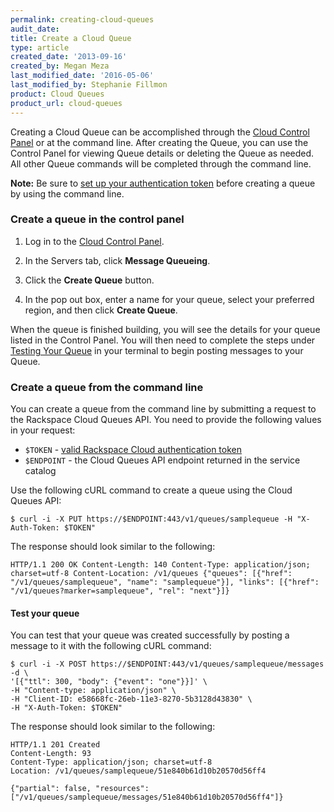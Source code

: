 ```yaml
---
permalink: creating-cloud-queues
audit_date:
title: Create a Cloud Queue
type: article
created_date: '2013-09-16'
created_by: Megan Meza
last_modified_date: '2016-05-06'
last_modified_by: Stephanie Fillmon
product: Cloud Queues
product_url: cloud-queues
---
```


Creating a Cloud Queue can be accomplished through the [Cloud Control Panel](https://mycloud.rackspace.com) or
at the command line. After creating the Queue, you can use the
Control Panel for viewing Queue details or deleting the Queue as
needed. All other Queue commands will be completed through the command line.

**Note:** Be sure to [set up your authentication token](/support/how-to/cloud-queues-curl-cookbook)
before creating a queue by using the command line.

### Create a queue in the control panel

1. Log in to the [Cloud Control Panel](https://mycloud.rackspace.com).

2. In the Servers tab, click **Message Queueing**.

3. Click the **Create Queue** button.

4. In the pop out box, enter a name for your queue, select your preferred region, and then click **Create Queue**.

When the queue is finished building, you will see the details for your
queue listed in the Control Panel. You will then need to complete the
steps under [Testing Your Queue](/support/how-to/cloud-queues-curl-cookbook)
in your terminal to begin posting messages to your Queue.

### Create a queue from the command line

You can create a queue from the command line by submitting a request to the Rackspace Cloud
Queues API. You need to provide the following values in your request:

-  `$TOKEN` - [valid Rackspace Cloud authentication token](https://docs.rackspace.com/docs/cloud-queues/v1/developer-guide/#document-getting-started/authenticate)
-  `$ENDPOINT` -  the Cloud Queues API endpoint returned in the service catalog

Use the following cURL command to create a queue using the Cloud Queues API:

    $ curl -i -X PUT https://$ENDPOINT:443/v1/queues/samplequeue -H "X-Auth-Token: $TOKEN"

The response should look similar to the following:

    HTTP/1.1 200 OK Content-Length: 140 Content-Type: application/json; charset=utf-8 Content-Location: /v1/queues {"queues": [{"href": "/v1/queues/samplequeue", "name": "samplequeue"}], "links": [{"href": "/v1/queues?marker=samplequeue", "rel": "next"}]}

#### Test your queue

You can test that your queue was created successfully by posting a message to it with the following cURL command:

    $ curl -i -X POST https://$ENDPOINT:443/v1/queues/samplequeue/messages -d \
    '[{"ttl": 300, "body": {"event": "one"}}]' \
    -H "Content-type: application/json" \
    -H "Client-ID: e58668fc-26eb-11e3-8270-5b3128d43830" \
    -H "X-Auth-Token: $TOKEN"

The response should look similar to the following:

    HTTP/1.1 201 Created
    Content-Length: 93
    Content-Type: application/json; charset=utf-8
    Location: /v1/queues/samplequeue/51e840b61d10b20570d56ff4

    {"partial": false, "resources": ["/v1/queues/samplequeue/messages/51e840b61d10b20570d56ff4"]}

